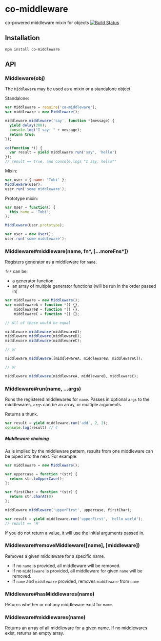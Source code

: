 # co-middleware
co-powered middleware mixin for objects
[![Build Status](https://api.travis-ci.org/rschmukler/co-middleware.png)](http://travis-ci.org/rschmukler/co-middleware)

## Installation

```
npm install co-middleware
```

## API


### Middleware(obj)

The `Middleware` may be used as a mixin or a standalone object.

Standalone:

```js
var Middleware = require('co-middleware');
var middleware = new Middleware();

middleware.middleware('say', function *(message) {
  yield delay(200);
  console.log("I say: " + message);
  return true;
});

co(function *() {
  var result = yield middleware.run('say', 'hello')
});
// result == true, and console.logs "I say: hello""
```

Mixin:

```js
var user = { name: 'Tobi' };
Middleware(user);
user.run('some middleware');
```

Prototype mixin:

```js
var User = function() {
  this.name = 'Tobi';
};

Middleware(User.prototype);

var user = new User();
user.run('some middleware');
```

### Middleware#middleware(name, fn\*, [...moreFns\*])

Registers generator as a middleware for `name`.

`fn*` can be:
- a generator function
- an array of multiple generator functions (will be run in the order passed in)

```js
var middleware = new Middleware();
var middlewareA = function *() {},
    middlewareB = function *() {},
    middlewareC = function *() {};

// All of these would be equal

middleware.middleware(middlewareA);
middleware.middleware(middlewareB);
middleware.middleware(middlewareC);

// or

middleware.middleware([middlewareA, middlewareB, middlewareC]);

// or

middleware.middleware(middlewareA, middlewareB, middlewareC);
```

### Middleware#run(name, ...args)

Runs the registered middlewares for `name`. Passes in optional `args` to the middlewares. 
`args` can be an array, or multiple arguments.

Returns a thunk.

```js
var result = yield middleware.run('add', 2, 2);
console.log(result) // 4
```

##### Middleware chaining

As is implied by the middleware pattern, results from one middleware can be piped into the next. For example:

```js
var middleware = new Middleware();

var uppercase = function *(str) {
  return str.toUpperCase();
};

var firstChar = function *(str) {
  return str.charAt(0)
};

middleware.middleware('upperFirst', uppercase, firstChar);

var result = yield middleware.run('upperFirst', 'hello world');
// result == 'H'
```

If you do not return a value, it will use the initial arguments passed in.

### Middleware#removeMiddleware([name], [middleware])

Removes a given middleware for a specific name.

- If no `name` is provided, all middleware will be removed.
- If no `middleware` is provided, all middleware for given `name` will be removed.
- If `name` and `middleware` provided, removes `middleware` from `name`

### Middleware#hasMiddlewares(name)

Returns whether or not any middleware exist for `name`.

### Middleware#middlewares(name)

Returns an array of all middleware for a given name. If no middlewares exist, returns an empty array.

